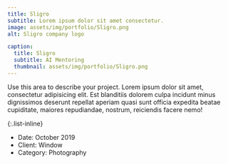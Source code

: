 ```yaml
---
title: Sligro
subtitle: Lorem ipsum dolor sit amet consectetur.
image: assets/img/portfolio/Sligro.png
alt: Sligro company logo

caption:
  title: Sligro
  subtitle: AI Mentoring
  thumbnail: assets/img/portfolio/Sligro.png
---
```

Use this area to describe your project. Lorem ipsum dolor sit amet, consectetur adipisicing elit. Est blanditiis dolorem culpa incidunt minus dignissimos deserunt repellat aperiam quasi sunt officia expedita beatae cupiditate, maiores repudiandae, nostrum, reiciendis facere nemo!

{:.list-inline}
- Date: October 2019
- Client: Window
- Category: Photography

